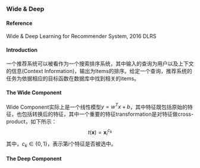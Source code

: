 ### Wide & Deep

#### Reference

Wide & Deep Learning for Recommender System, 2016 DLRS

#### Introduction

一个推荐系统可以被看作为一个搜索排序系统，其中输入的查询为用户以及上下文的信息(Context Information)，输出为Items的排序。给定一个查询，推荐系统的任务为依据相应的目标函数在数据库中找到相关的items。

#### The Wide Component

Wide Component实际上是一个线性模型$y = w^Tx + b$，其中特征既包括原始的特征，也包括转换后的特征，其中一个重要的特征transformation是对特征做cross-product，如下所示：
$$
t(\mathbf{x}) = \mathbf{x}_i^{c_k}
$$
其中，$c_k \in \left\{ 0,1 \right\}$，表示第$i$个特征是否被选中。

#### The Deep Component






